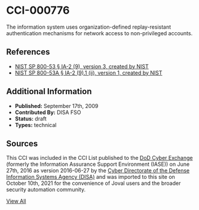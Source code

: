 # CCI-000776

The information system uses organization-defined replay-resistant authentication mechanisms for network access to non-privileged accounts.

## References ##

* [NIST SP 800-53 § IA-2 (9), version 3, created by NIST](http://csrc.nist.gov/publications/PubsSPs.html)
* [NIST SP 800-53A § IA-2 (9).1 (ii), version 1, created by NIST](http://csrc.nist.gov/publications/PubsSPs.html)


## Additional Information ##

* **Published:** September 17th, 2009
* **Contributed By:** DISA FSO
* **Status:** draft
* **Types:** technical

## Sources ##

This CCI was included in the CCI List published to the [DoD Cyber Exchange](https://public.cyber.mil/stigs/cci/)
(formerly the Information Assurance Support Environment (IASE)) on June 27th, 2016 as version
2016-06-27 by the [Cyber Directorate of the Defense Information Systems Agency (DISA)](https://public.cyber.mil/about-cyber/)
and was imported to this site on October 10th, 2021 for the convenience of Joval users and the broader
security automation community.

[View All](../README.md)
